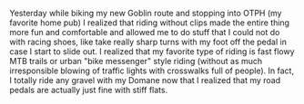 Yesterday while biking my new Goblin route and stopping into OTPH (my favorite home pub) I realized that riding without clips made the entire thing more fun and comfortable and allowed me to do stuff that I could not do with racing shoes, like take really sharp turns with my foot off the pedal in case I start to slide out. I realized that my favorite type of riding is fast flowy MTB trails or urban "bike messenger" style riding (without as much irresponsible blowing of traffic lights with crosswalks full of people). In fact, I totally ride any gravel with my Domane now that I realized that my road pedals are actually just fine with stiff flats. 